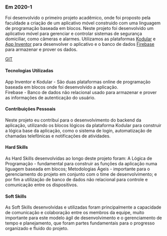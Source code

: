 ### Em 2020-1
  Foi desenvolvido o primeiro projeto acadêmico, onde foi proposto pela faculdade a criação de um aplicativo móvel construido com uma linguagem de programação baseada em blocos.
  Neste projeto foi desenvolvido um aplicativo móvel para gerenciar e controlar sistemas de segurança domiciliar, como câmeras e alarmes.
  Utilizamos as plataformas [Kodular](https://www.kodular.io/) e [App Inventor](https://appinventor.mit.edu/) para desenvolver o aplicativo e o banco de dados [Firebase](https://firebase.google.com/?hl=pt) para armazenar e prover os dados.

[GIT](https://github.com/Rafael-BD/SlimSystem-API)

#### Tecnologias Utilizadas
App Inventor e Kodular - São duas plataformas online de programação baseada em blocos onde foi desenvolvido a aplicação.<br>
Firebase - Banco de dados não relacional usado para armazenar e prover as informações de autenticação do usuário.

#### Contribuições Pessoais
Neste projeto eu contribuí para o desenvolvimento do backend da aplicação, utilizando os blocos lógicos da plataforma Kodular para construir a lógica base da aplicação, como o sistema de login, automatização de chamadas telefônicas e notificações de atividades.

#### Hard Skills
As Hard Skills desenvolvidas ao longo deste projeto foram: A Lógica de Programação - fundamental para construir as funções da aplicação numa liguagem baseada em blocos; Metodologias Ágeis - importante para o gerenciamento do projeto em conjunto com o time de desenvolvimento; e por fim a utilização de banco de dados não relacional para controle e comunicação entre os dispositivos.

#### Soft Skills
As Soft Skills desenvolvidas e utilizadas foram principalmente a capacidade de comunicação e colaboração entre os membros da equipe, muito importante para este modelo ágil de desenvolvimento e o gerenciamento de tempo e planejamento, que foram partes fundamentais para o progresso organizado e fluido do projeto.
